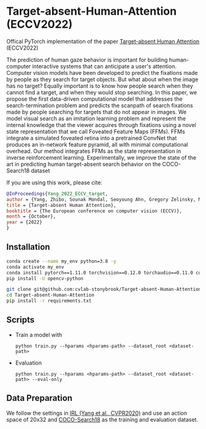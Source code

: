 # Target-absent-Human-Attention (ECCV2022)
Offical PyTorch implementation of the paper [Target-absent Human Attention](https://arxiv.org/abs/2207.01166) (ECCV2022)

The prediction of human gaze behavior is important for building human-computer interactive systems that can anticipate a user's attention. Computer vision models have been developed to predict the fixations made by people as they search for target objects. But what about when the image has no target? Equally important is to know how people search when they cannot find a target, and when they would stop searching. In this paper, we propose the first data-driven computational model that addresses the search-termination problem and predicts the scanpath of search fixations made by people searching for targets that do not appear in images. We model visual search as an imitation learning problem and represent the internal knowledge that the viewer acquires through fixations using a novel state representation that we call Foveated Feature Maps (FFMs). FFMs integrate a simulated foveated retina into a pretrained ConvNet that produces an in-network feature pyramid, all with minimal computational overhead. Our method integrates FFMs as the state representation in inverse reinforcement learning. Experimentally, we improve the state of the art in predicting human target-absent search behavior on the COCO-Search18 dataset

If you are using this work, please cite:
```bibtex
@InProceedings{Yang_2022_ECCV_target,
author = {Yang, Zhibo, Sounak Mondal, Seoyoung Ahn, Gregory Zelinsky, Minh Hoai, and Dimitris Samaras},
title = {Target-absent Human Attention},
booktitle = {The European conference on computer vision (ECCV)},
month = {October},
year = {2022}
}
```

## Installation
```bash
conda create --name my_env python=3.8 -y
conda activate my_env
conda install pytorch==1.11.0 torchvision==0.12.0 torchaudio==0.11.0 cudatoolkit=11.3 -c pytorch
pip install -U opencv-python

git clone git@github.com:cvlab-stonybrook/Target-absent-Human-Attention.git
cd Target-absent-Human-Attention
pip install -r requirements.txt
```

## Scripts
- Train a model with
    ```
    python train.py --hparams <hparams-path> --dataset_root <dataset-path>
    ```
- Evaluation
    ```
    python train.py --hparams <hparams-path> --dataset_root <dataset-path> --eval-only
    ```
    
## Data Preparation
We follow the settings in [IRL (Yang et al., CVPR2020)](https://github.com/cvlab-stonybrook/Scanpath_Prediction) and use an action space of 20x32 and [COCO-Search18](https://sites.google.com/view/cocosearch/home) as the training and evaluation dataset.



